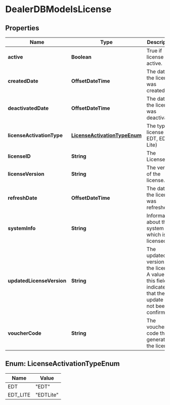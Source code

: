 

# DealerDBModelsLicense


## Properties

| Name | Type | Description | Notes |
|------------ | ------------- | ------------- | -------------|
|**active** | **Boolean** | True if license is active. |  [optional] |
|**createdDate** | **OffsetDateTime** | The date the license was created. |  [optional] |
|**deactivatedDate** | **OffsetDateTime** | The date the license was deactivated. |  [optional] |
|**licenseActivationType** | [**LicenseActivationTypeEnum**](#LicenseActivationTypeEnum) | The type of license (e.g. EDT, EDT Lite) |  [optional] |
|**licenseID** | **String** | The LicenseID |  [optional] |
|**licenseVersion** | **String** | The version of the license. |  [optional] |
|**refreshDate** | **OffsetDateTime** | The date the license was refreshed. |  [optional] |
|**systemInfo** | **String** | Information about the system which is licensed. |  [optional] |
|**updatedLicenseVersion** | **String** | The updated version of the license.  A value in this field indicates that the update has not been confirmed. |  [optional] |
|**voucherCode** | **String** | The voucher code that generated the license. |  [optional] |



## Enum: LicenseActivationTypeEnum

| Name | Value |
|---- | -----|
| EDT | &quot;EDT&quot; |
| EDT_LITE | &quot;EDTLite&quot; |



